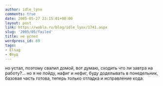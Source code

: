 ```yaml
---
author: idle_lynx
comments: true
date: 2005-05-27 23:15:01+00:00
layout: post
link: https://wobla.ru/blog/idle_lynx/1741.aspx
slug: '2005/05/failed'
title: не успел
wordpress_id: 69
tags:
- Elsag
- Флуд
---
```


но устал, поэтому свалил домой, вот думаю, сходить что ли завтра на работу?... но я не пойду, нафиг и нефиг, буду доделывать в понедельник, базовая часть готова, теперь только отладка и исправление кода.
